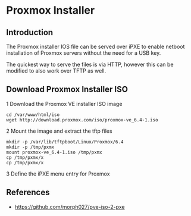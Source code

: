 # Proxmox Installer

## Introduction

The Proxmox installer IOS file can be served over iPXE to enable netboot installation of Proxmox servers without the need for a USB key.

The quickest way to serve the files is via HTTP, however this can be modified to also work over TFTP as well.

## Download Proxmox Installer ISO

1 Download the Proxmox VE installer ISO image

```
cd /var/www/html/iso
wget http://download.proxmox.com/iso/proxmox-ve_6.4-1.iso
```

2 Mount the image and extract the tftp files

```
mkdir -p /var/lib/tftpboot/Linux/Proxmox/6.4
mkdir -p /tmp/pxmx
mount proxmox-ve_6.4-1.iso /tmp/pxmx
cp /tmp/pxmx/x
cp /tmp/pxmx/x
```

3 Define the iPXE menu entry for Proxmox


## References

  * https://github.com/morph027/pve-iso-2-pxe
